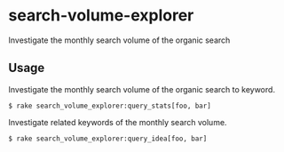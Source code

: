 # search-volume-explorer

Investigate the monthly search volume of the organic search


## Usage

Investigate the monthly search volume of the organic search to keyword.

    $ rake search_volume_explorer:query_stats[foo, bar]

Investigate related keywords of the monthly search volume.

    $ rake search_volume_explorer:query_idea[foo, bar]
